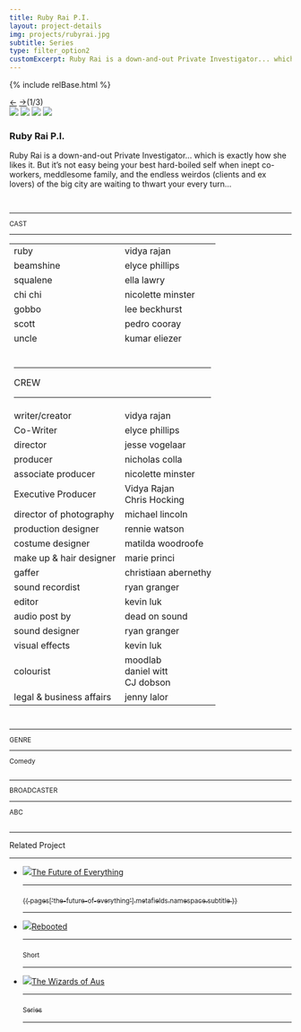 ```yaml
---
title: Ruby Rai P.I.
layout: project-details
img: projects/rubyrai.jpg
subtitle: Series
type: filter_option2
customExcerpt: Ruby Rai is a down-and-out Private Investigator... which is exactly how she likes it. But it’s not easy being your best hard-boiled self when inept co- workers, meddlesome family, and the endless weirdos (clients and ex lovers) of the big city are waiting to thwart your every turn...
---
```


{% include relBase.html %}

  <section id="details">
    <div id="carousel">
      <div id="carousel_controls"><span><a href="#" id="carousel_backward">&larr;</a> <a href="#"
            id="carousel_forward">&rarr;</a></span><span id="pagecount">(1/3)</span></div>
      <div id="carousel_img">
        <img src="{{ relBase }}img/gallery/rubyrai1.jpg" id="img1">
        <img src="{{ relBase }}img/gallery/rubyrai2.jpg" id="img2">
        <img src="{{ relBase }}img/gallery/rubyrai3.jpg" id="img3">
        <img src="{{ relBase }}img/gallery/rubyrai4.jpg" id="img4">
      </div>
    </div>
    <article><span id="main-detail">
      <h1>Ruby Rai P.I.</h1><p>Ruby Rai is a down-and-out Private Investigator... which is exactly how she likes it. But it’s not easy being your best hard-boiled self when inept co- workers, meddlesome family, and the endless weirdos (clients and ex lovers) of the big city are waiting to thwart your every turn...</p>&nbsp;<br>     
</span>
      <sub>
        <hr>CAST
        <hr class="margin_bottom">
        <table>
          <tr>
            <td>ruby</td>
            <td>vidya rajan</td>
          </tr>
          <tr>
            <td>beamshine</td>
            <td>elyce phillips</td>
          </tr>
          <tr>
            <td>squalene</td>
            <td>ella lawry</td>
          </tr>
          <tr>
            <td>chi chi</td>
            <td>nicolette minster</td>
          </tr>
          <tr>
            <td>gobbo</td>
            <td>lee beckhurst</td>
          </tr>
          <tr>
            <td>scott</td>
            <td>pedro cooray</td>
          </tr>
          <tr>
            <td>uncle</td>
            <td>kumar eliezer</td>
          </tr>
          <tr>
            <td colspan="2">
                <br />
                <hr>CREW<hr>
            </td>
          </tr>
          <tr>
            <td>writer/creator</td>
            <td>vidya rajan</td>
          </tr>
          <tr>
            <td>Co-Writer</td>
            <td>elyce phillips</td>
          </tr>
          <tr>
            <td>director</td>
            <td>jesse vogelaar</td>
          </tr>
          <tr>
            <td>producer</td>
            <td>nicholas colla</td>
          </tr>
          <tr>
            <td>associate producer</td>
            <td>nicolette minster</td>
          </tr>
          <tr>
            <td>Executive Producer</td>
            <td>Vidya Rajan<br>Chris Hocking</td>
          </tr>
          <tr>
            <td>director of photography</td>
            <td>michael lincoln</td>
          </tr>
          <tr>
            <td>production designer</td>
            <td>rennie watson</td>
          </tr>
          <tr>
            <td>costume designer</td>
            <td>matilda woodroofe<br></td>
          </tr>
          <tr>
            <td>make up & hair designer</td>
            <td>marie princi</td>
          </tr>
          <tr>
            <td>gaffer</td>
            <td>christiaan abernethy</td>
          </tr>
          <tr>
            <td>sound recordist</td>
            <td>ryan granger<br></td>
          </tr>
          <tr>
            <td>editor</td>
            <td>kevin luk<br></td>
          </tr>
          <tr>
            <td>audio post by</td>
            <td>dead on sound<br></td>
          </tr>
          <tr>
            <td>sound designer</td>
            <td>ryan granger<br></td>
          </tr>
          <tr>
            <td>visual effects</td>
            <td>kevin luk</td>
          </tr>
          <tr>
            <td>colourist</td>
            <td>moodlab<br>daniel witt<br>CJ dobson<br></td>
          </tr>
          <tr>
            <td>legal & business affairs</td>
            <td>jenny lalor</td>
          </tr>
        </table>
        <br><hr>GENRE
        <hr class="margin_bottom">
        Comedy<br>
        <br>
        <hr>BROADCASTER
        <hr class="margin_bottom">
        ABC<br><br>
      </sub>
    </article>
    <div id="related">
      <hr>
      Related Project
      <hr>
      <ul>
        <li><a href= "../the-future-of-everything/"><img src="{{ relBase }}img/projects/tfoe.jpg">The Future of Everything
          <hr><sub>{{ pages['the-future-of-everything'].metafields.namespace.subtitle }}</sub>
          <hr></a>
        </li>
        <li><a href= "../rebooted/"><img src="{{ relBase }}img/projects/rebooted.jpg">Rebooted
          <hr><sub>Short</sub>
          <hr></a>
        </li>
        <li><a href= "../the-wizards-of-aus/"><img src="{{ relBase }}img/projects/wizards.jpg">The Wizards of Aus
          <hr><sub>Series</sub>
          <hr></a>
        </li>
      </ul>
    </div>

  </section>

  <div id="gradient"></div>
